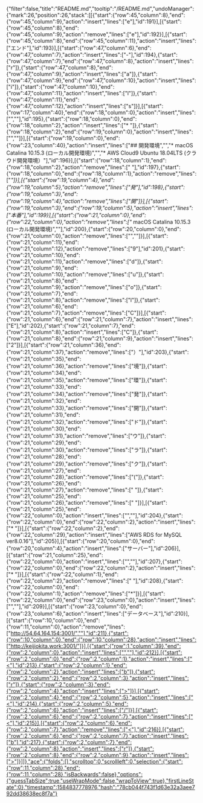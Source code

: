 {"filter":false,"title":"README.md","tooltip":"/README.md","undoManager":{"mark":26,"position":26,"stack":[[{"start":{"row":45,"column":8},"end":{"row":45,"column":9},"action":"insert","lines":["e"],"id":191}],[{"start":{"row":45,"column":8},"end":{"row":45,"column":9},"action":"remove","lines":["e"],"id":192}],[{"start":{"row":45,"column":8},"end":{"row":45,"column":11},"action":"insert","lines":["エンド"],"id":193}],[{"start":{"row":47,"column":6},"end":{"row":47,"column":7},"action":"insert","lines":["-"],"id":194},{"start":{"row":47,"column":7},"end":{"row":47,"column":8},"action":"insert","lines":["r"]},{"start":{"row":47,"column":8},"end":{"row":47,"column":9},"action":"insert","lines":["a"]},{"start":{"row":47,"column":9},"end":{"row":47,"column":10},"action":"insert","lines":["i"]},{"start":{"row":47,"column":10},"end":{"row":47,"column":11},"action":"insert","lines":["l"]},{"start":{"row":47,"column":11},"end":{"row":47,"column":12},"action":"insert","lines":["s"]}],[{"start":{"row":17,"column":40},"end":{"row":18,"column":0},"action":"insert","lines":["",""],"id":195},{"start":{"row":18,"column":0},"end":{"row":18,"column":2},"action":"insert","lines":["* "]},{"start":{"row":18,"column":2},"end":{"row":19,"column":0},"action":"insert","lines":["",""]}],[{"start":{"row":19,"column":0},"end":{"row":23,"column":40},"action":"insert","lines":["## 開発環境","","* macOS Catalina 10.15.3 (ローカル開発環境)","","* AWS Cloud9 Ubuntu 18.04LTS  (クラウド開発環境）"],"id":196}],[{"start":{"row":18,"column":1},"end":{"row":18,"column":2},"action":"remove","lines":[" "],"id":197},{"start":{"row":18,"column":0},"end":{"row":18,"column":1},"action":"remove","lines":["*"]}],[{"start":{"row":19,"column":4},"end":{"row":19,"column":5},"action":"remove","lines":["発"],"id":198},{"start":{"row":19,"column":3},"end":{"row":19,"column":4},"action":"remove","lines":["開"]}],[{"start":{"row":19,"column":3},"end":{"row":19,"column":5},"action":"insert","lines":["本番"],"id":199}],[{"start":{"row":21,"column":0},"end":{"row":22,"column":0},"action":"remove","lines":["* macOS Catalina 10.15.3 (ローカル開発環境)",""],"id":200},{"start":{"row":20,"column":0},"end":{"row":21,"column":0},"action":"remove","lines":["",""]}],[{"start":{"row":21,"column":11},"end":{"row":21,"column":12},"action":"remove","lines":["9"],"id":201},{"start":{"row":21,"column":10},"end":{"row":21,"column":11},"action":"remove","lines":["d"]},{"start":{"row":21,"column":9},"end":{"row":21,"column":10},"action":"remove","lines":["u"]},{"start":{"row":21,"column":8},"end":{"row":21,"column":9},"action":"remove","lines":["o"]},{"start":{"row":21,"column":7},"end":{"row":21,"column":8},"action":"remove","lines":["l"]},{"start":{"row":21,"column":6},"end":{"row":21,"column":7},"action":"remove","lines":["C"]}],[{"start":{"row":21,"column":6},"end":{"row":21,"column":7},"action":"insert","lines":["E"],"id":202},{"start":{"row":21,"column":7},"end":{"row":21,"column":8},"action":"insert","lines":["C"]},{"start":{"row":21,"column":8},"end":{"row":21,"column":9},"action":"insert","lines":["2"]}],[{"start":{"row":21,"column":36},"end":{"row":21,"column":37},"action":"remove","lines":["）"],"id":203},{"start":{"row":21,"column":35},"end":{"row":21,"column":36},"action":"remove","lines":["境"]},{"start":{"row":21,"column":34},"end":{"row":21,"column":35},"action":"remove","lines":["環"]},{"start":{"row":21,"column":33},"end":{"row":21,"column":34},"action":"remove","lines":["発"]},{"start":{"row":21,"column":32},"end":{"row":21,"column":33},"action":"remove","lines":["開"]},{"start":{"row":21,"column":31},"end":{"row":21,"column":32},"action":"remove","lines":["ド"]},{"start":{"row":21,"column":30},"end":{"row":21,"column":31},"action":"remove","lines":["ウ"]},{"start":{"row":21,"column":29},"end":{"row":21,"column":30},"action":"remove","lines":["ラ"]},{"start":{"row":21,"column":28},"end":{"row":21,"column":29},"action":"remove","lines":["ク"]},{"start":{"row":21,"column":27},"end":{"row":21,"column":28},"action":"remove","lines":["("]},{"start":{"row":21,"column":26},"end":{"row":21,"column":27},"action":"remove","lines":[" "]},{"start":{"row":21,"column":25},"end":{"row":21,"column":26},"action":"remove","lines":[" "]}],[{"start":{"row":21,"column":25},"end":{"row":22,"column":0},"action":"insert","lines":["",""],"id":204},{"start":{"row":22,"column":0},"end":{"row":22,"column":2},"action":"insert","lines":["* "]}],[{"start":{"row":22,"column":2},"end":{"row":22,"column":29},"action":"insert","lines":["AWS RDS for MySQL ver8.0.16"],"id":205}],[{"start":{"row":20,"column":0},"end":{"row":20,"column":4},"action":"insert","lines":["サーバー"],"id":206}],[{"start":{"row":21,"column":25},"end":{"row":22,"column":0},"action":"insert","lines":["",""],"id":207},{"start":{"row":22,"column":0},"end":{"row":22,"column":2},"action":"insert","lines":["* "]}],[{"start":{"row":22,"column":1},"end":{"row":22,"column":2},"action":"remove","lines":[" "],"id":208},{"start":{"row":22,"column":0},"end":{"row":22,"column":1},"action":"remove","lines":["*"]}],[{"start":{"row":22,"column":0},"end":{"row":23,"column":0},"action":"insert","lines":["",""],"id":209}],[{"start":{"row":23,"column":0},"end":{"row":23,"column":6},"action":"insert","lines":["データベース"],"id":210}],[{"start":{"row":10,"column":0},"end":{"row":11,"column":0},"action":"remove","lines":["http://54.64.164.154:3001/",""],"id":211},{"start":{"row":10,"column":0},"end":{"row":10,"column":28},"action":"insert","lines":["http://keijiokita.work:3001/"]}],[{"start":{"row":1,"column":39},"end":{"row":2,"column":0},"action":"insert","lines":["",""],"id":212}],[{"start":{"row":2,"column":0},"end":{"row":2,"column":1},"action":"insert","lines":["<"],"id":213},{"start":{"row":2,"column":1},"end":{"row":2,"column":2},"action":"insert","lines":["b"]},{"start":{"row":2,"column":2},"end":{"row":2,"column":3},"action":"insert","lines":["r"]},{"start":{"row":2,"column":3},"end":{"row":2,"column":4},"action":"insert","lines":[">"]}],[{"start":{"row":2,"column":4},"end":{"row":2,"column":5},"action":"insert","lines":["<"],"id":214},{"start":{"row":2,"column":5},"end":{"row":2,"column":6},"action":"insert","lines":["/"]}],[{"start":{"row":2,"column":6},"end":{"row":2,"column":7},"action":"insert","lines":["<"],"id":215}],[{"start":{"row":2,"column":6},"end":{"row":2,"column":7},"action":"remove","lines":["<"],"id":216}],[{"start":{"row":2,"column":6},"end":{"row":2,"column":7},"action":"insert","lines":["b"],"id":217},{"start":{"row":2,"column":7},"end":{"row":2,"column":8},"action":"insert","lines":["r"]},{"start":{"row":2,"column":8},"end":{"row":2,"column":9},"action":"insert","lines":[">"]}]]},"ace":{"folds":[],"scrolltop":0,"scrollleft":0,"selection":{"start":{"row":11,"column":28},"end":{"row":11,"column":28},"isBackwards":false},"options":{"guessTabSize":true,"useWrapMode":false,"wrapToView":true},"firstLineState":0},"timestamp":1584837778976,"hash":"78cb044f743f1d63e32a3aee792dd38638ec8f7a"}
